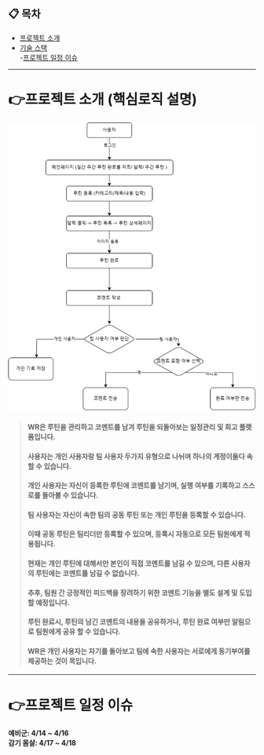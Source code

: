 ## 📋 목차
- [프로젝트 소개](#프로젝트-소개 (핵심로직 설명))
  <br/>
- [기술 스택](#기술-스택)
  <br/>
-[프로젝트 일정 이슈](#프로젝트-일정-이슈)

---
 
# 👉프로젝트 소개 (핵심로직 설명)
![WR 시스템 다이어그램](WR%20다이어그램.drawio.png)
> #### WR은 루틴을 관리하고 코멘트를 남겨 루틴을 되돌아보는 일정관리 및 회고 플랫폼입니다.
> #### 사용자는 개인 사용자랑 팀 사용자 두가지 유형으로 나뉘며 하나의 계정이둘다 속할 수 있습니다.
> #### 개인 사용자는 자신이 등록한 루틴에 코멘트를 남기며, 실행 여부를 기록하고 스스로를 돌아볼 수 있습니다.
> #### 팀 사용자는 자신이 속한 팀의 공동 루틴 또는 개인 루틴을 등록할 수 있습니다.
> #### 이때 공동 루틴은 팀리더만 등록할 수 있으며, 등록시 자동으로 모든 팀원에게 적용됩니다.
> #### 현재는 개인 루틴에 대해서만 본인이 직접 코멘트를 남길 수 있으며, 다른 사용자의 루틴에는 코멘트를 남길 수 없습니다.
> #### 추후, 팀원 간 긍정적인 피드백을 장려하기 위한 코멘트 기능을 별도 설계 및 도입할 예정입니다.
> #### 루틴 완료시, 루틴의 남긴 코멘트의 내용을 공유하거나,  루틴 완료 여부만 알림으로 팀원에게 공유 할 수 있습니다.
> #### WR은 개인 사용자는 자기를 돌아보고 팀에 속한 사용자는 서로에게 동기부여를 제공하는 것이 목입니다.
-----------------------------------------------------------------------------------------
# 👉프로젝트 일정 이슈
**예비군: 4/14 ~ 4/16**
<br/>
**감기 몸살: 4/17 ~ 4/18**
